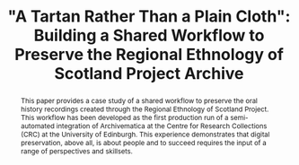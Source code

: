 ---
abstract: This paper provides a case study of a shared workflow to preserve the oral
  history recordings created through the Regional Ethnology of Scotland Project. This
  workflow has been developed as the first production run of a semi-automated integration
  of Archivematica at the Centre for Research Collections (CRC) at the University
  of Edinburgh. This experience demonstrates that digital preservation, above all,
  is about people and to succeed requires the input of a range of perspectives and
  skillsets.
creators:
- Sara Thomson
date: null
document_url: https://osf.io/download/eq9d7/
grand_parent: iPRES
institutions:
- University of Edinburgh
keywords:
- oral history
- workflow documentation
- automation
landing_page_url: https://osf.io/cqj5e/
language: eng
layout: publication
license: CC-BY 4.0 International
notes_url: null
parent: iPRES 2022
publication_type: short paper
size: null
slides_url: https://osf.io/download/zue7d/
source_name: iPRES:osf:cqj5e
stream_url: https://youtu.be/pcNfwfzRQ_M
title: '"A Tartan Rather Than a Plain Cloth": Building a Shared Workflow to Preserve
  the Regional Ethnology of Scotland Project Archive'
year: 2022
---